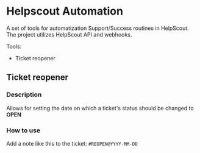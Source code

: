 # Helpscout Automation

A set of tools for automatization Support/Success routines in HelpScout. The project utilizes HelpScout API and webhooks.

Tools:

- Ticket reopener

## Ticket reopener

### Description

Allows for setting the date on which a ticket's status should be changed to **OPEN**

### How to use

Add a note like this to the ticket:
`#REOPEN@YYYY-MM-DD`
